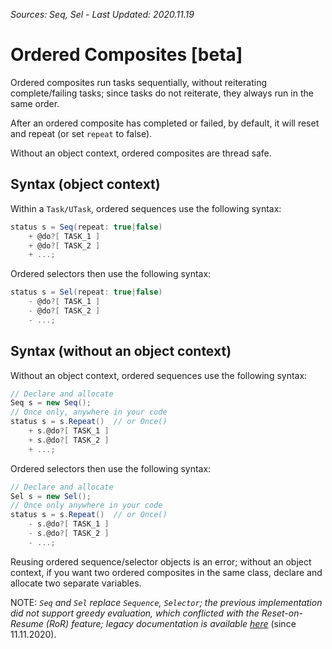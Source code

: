 *Sources: Seq, Sel - Last Updated: 2020.11.19*

# Ordered Composites [beta]

Ordered composites run tasks sequentially, without reiterating complete/failing tasks; since tasks do not reiterate, they always run in the same order.

After an ordered composite has completed or failed, by default, it will reset and repeat (or set `repeat` to false).

Without an object context, ordered composites are thread safe.

## Syntax (object context)

Within a `Task/UTask`, ordered sequences use the following syntax:

```cs
status s = Seq(repeat: true|false)   
    + @do?[ TASK_1 ]
    + @do?[ TASK_2 ]
    + ...;
```

Ordered selectors then use the following syntax:

```cs
status s = Sel(repeat: true|false)   
    - @do?[ TASK_1 ]
    - @do?[ TASK_2 ]
    - ...;
```

## Syntax (without an object context)

Without an object context, ordered sequences use the following syntax:

```cs
// Declare and allocate
Seq s = new Seq();
// Once only, anywhere in your code
status s = s.Repeat()  // or Once()
    + s.@do?[ TASK_1 ]
    + s.@do?[ TASK_2 ]
    + ...;
```

Ordered selectors then use the following syntax:

```cs
// Declare and allocate
Sel s = new Sel();
// Once only anywhere in your code
status s = s.Repeat()  // or Once()
    - s.@do?[ TASK_1 ]
    - s.@do?[ TASK_2 ]
    - ...;
```

Reusing ordered sequence/selector objects is an error; without an object context, if you want two ordered composites in the same class, declare and allocate two separate variables.

NOTE: *`Seq` and `Sel` replace `Sequence`, `Selector`; the previous implementation did not support greedy evaluation, which conflicted with the Reset-on-Resume (RoR) feature; legacy documentation is available [here](OrderedComposites_deprecated.md)* (since 11.11.2020).
